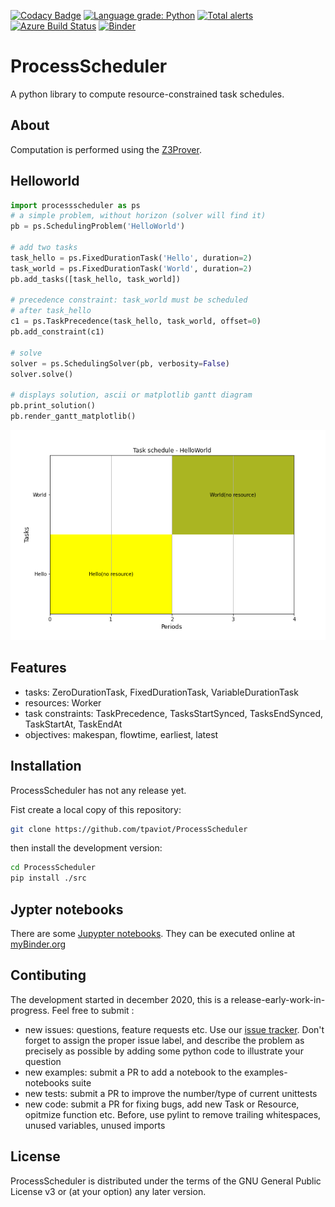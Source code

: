 [![Codacy Badge](https://app.codacy.com/project/badge/Grade/7221205f866145bfa4f18c08bd96e71f)](https://www.codacy.com/gh/tpaviot/ProcessScheduler/dashboard?utm_source=github.com&amp;utm_medium=referral&amp;utm_content=tpaviot/ProcessScheduler&amp;utm_campaign=Badge_Grade)
[![Language grade: Python](https://img.shields.io/lgtm/grade/python/g/tpaviot/ProcessScheduler.svg?logo=lgtm&logoWidth=18)](https://lgtm.com/projects/g/tpaviot/ProcessScheduler/context:python)
[![Total alerts](https://img.shields.io/lgtm/alerts/g/tpaviot/ProcessScheduler.svg?logo=lgtm&logoWidth=18)](https://lgtm.com/projects/g/tpaviot/ProcessScheduler/alerts/)
[![Azure Build Status](https://dev.azure.com/tpaviot/ProcessScheduler/_apis/build/status/tpaviot.ProcessScheduler?branchName=master)](https://dev.azure.com/tpaviot/ProcessScheduler/_build?definitionId=9)
[![Binder](https://mybinder.org/badge_logo.svg)](https://mybinder.org/v2/gh/tpaviot/ProcessScheduler/HEAD?filepath=examples-notebooks)

# ProcessScheduler
A python library to compute resource-constrained task schedules.

## About
Computation is performed using the [Z3Prover](https://github.com/Z3Prover/z3).

## Helloworld

```python
import processscheduler as ps
# a simple problem, without horizon (solver will find it)
pb = ps.SchedulingProblem('HelloWorld')

# add two tasks
task_hello = ps.FixedDurationTask('Hello', duration=2)
task_world = ps.FixedDurationTask('World', duration=2)
pb.add_tasks([task_hello, task_world])

# precedence constraint: task_world must be scheduled
# after task_hello
c1 = ps.TaskPrecedence(task_hello, task_world, offset=0)
pb.add_constraint(c1)

# solve
solver = ps.SchedulingSolver(pb, verbosity=False)
solver.solve()

# displays solution, ascii or matplotlib gantt diagram
pb.print_solution()
pb.render_gantt_matplotlib()
```

![png](examples-notebooks/pics/hello_world_gantt.png)

## Features

-  tasks: ZeroDurationTask, FixedDurationTask, VariableDurationTask
-  resources: Worker
-  task constraints: TaskPrecedence, TasksStartSynced, TasksEndSynced, TaskStartAt, TaskEndAt
-  objectives: makespan, flowtime, earliest, latest

## Installation

ProcessScheduler has not any release yet.

Fist create a local copy of this repository:
```bash
git clone https://github.com/tpaviot/ProcessScheduler
```
then install the development version:

```bash
cd ProcessScheduler
pip install ./src
```

## Jypter notebooks

There are some [Jupypter notebooks](https://github.com/tpaviot/ProcessScheduler/tree/master/example-notebooks). They can be executed online at [myBinder.org](https://mybinder.org/v2/gh/tpaviot/ProcessScheduler/HEAD?filepath=example-notebooks)

## Contibuting

The development started in december 2020, this is a release-early-work-in-progress. Feel free to submit :
-  new issues: questions, feature requests etc. Use our [issue tracker](https://github.com/tpaviot/ProcessScheduler/issues). Don't forget to assign the proper issue label, and describe the problem as precisely as possible by adding some python code to illustrate your question
-  new examples: submit a PR to add a notebook to the examples-notebooks suite
-  new tests: submit a PR to improve the number/type of current unittests
-  new code: submit a PR for fixing bugs, add new Task or Resource, opitmize function etc. Before, use pylint to remove trailing whitespaces, unused variables, unused imports

## License

ProcessScheduler is distributed under the terms of the GNU General Public License v3 or (at your option) any later version.
